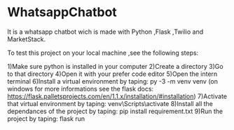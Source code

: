 # WhatsappChatbot
It is a whatsapp chatbot wich is made with Python ,Flask ,Twilio and MarketStack.

To test this project on your local machine ,see the following steps:

1)Make sure python is installed in your computer
2)Create a directory
3)Go to that directory
4)Open it with your prefer code editor
5)Open the intern terminal
6)Install a virtual environment by taping: py -3 -m venv venv (on windows for more informations see the flask docs: https://flask.palletsprojects.com/en/1.1.x/installation/#installation) 
7)Activate that virtual environment by taping: venv\Scripts\activate
8)Install all the dependances of the project by taping: pip install requirement.txt
9)Run the project by taping: flask run
